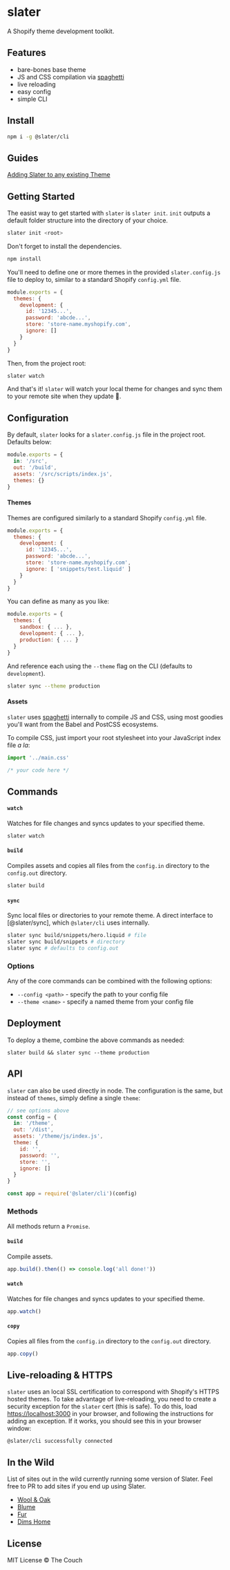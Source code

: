 # slater
A Shopify theme development toolkit.

## Features
- bare-bones base theme
- JS and CSS compilation via [spaghetti](https://github.com/the-couch/spaghetti)
- live reloading
- easy config
- simple CLI

## Install
```bash
npm i -g @slater/cli
```

## Guides
[Adding Slater to any existing Theme](https://medium.com/the-couch/getting-started-with-slater-bundling-and-deployment-with-any-existing-shopify-theme-d994a17f590f)

## Getting Started
The easist way to get started with `slater` is `slater init`. `init` outputs a
default folder structure into the directory of your choice.

```bash
slater init <root>
```

Don't forget to install the dependencies.

```bash
npm install
```

You'll need to define one or more themes in the provided `slater.config.js` file
to deploy to, similar to a standard Shopify `config.yml` file.

```javascript
module.exports = {
  themes: {
    development: {
      id: '12345...',
      password: 'abcde...',
      store: 'store-name.myshopify.com',
      ignore: []
    }
  }
}
```

Then, from the project root:

```bash
slater watch
```

And that's it! `slater` will watch your local theme for changes and sync them to
your remote site when they update 🎉.

## Configuration
By default, `slater` looks for a `slater.config.js` file in the project root.
Defaults below:
```javascript
module.exports = {
  in: '/src',
  out: '/build',
  assets: '/src/scripts/index.js',
  themes: {}
}
```
#### Themes
Themes are configured similarly to a standard Shopify `config.yml` file.
```javascript
module.exports = {
  themes: {
    development: {
      id: '12345...',
      password: 'abcde...',
      store: 'store-name.myshopify.com',
      ignore: [ 'snippets/test.liquid' ]
    }
  }
}
```
You can define as many as you like:

```javascript
module.exports = {
  themes: {
    sandbox: { ... },
    development: { ... },
    production: { ... }
  }
}
```

And reference each using the `--theme` flag on the CLI (defaults to
`development`).

```bash
slater sync --theme production
```

#### Assets
`slater` uses [spaghetti](https://github.com/the-couch/spaghetti) internally to
compile JS and CSS, using most goodies you'll want from the Babel and PostCSS
ecosystems.

To compile CSS, just import your root stylesheet into your JavaScript index file
*a la*:
```javascript
import '../main.css'

/* your code here */
```

## Commands

#### `watch`
Watches for file changes and syncs updates to your specified theme.
```bash
slater watch
```

#### `build`
Compiles assets and copies all files from the `config.in` directory to the
`config.out` directory.
```bash
slater build
```

#### `sync`
Sync local files or directories to your remote theme. A direct interface to
[@slater/sync], which `@slater/cli` uses internally.
```bash
slater sync build/snippets/hero.liquid # file
slater sync build/snippets # directory
slater sync # defaults to config.out
```

### Options
Any of the core commands can be combined with the following options:

- `--config <path>` - specify the path to your config file
- `--theme <name>` - specify a named theme from your config file

## Deployment
To deploy a theme, combine the above commands as needed:
```
slater build && slater sync --theme production
```

## API
`slater` can also be used directly in node. The configuration is the same, but
instead of `themes`, simply define a single `theme`:
```javascript
// see options above
const config = {
  in: '/theme',
  out: '/dist',
  assets: '/theme/js/index.js',
  theme: {
    id: '',
    password: '',
    store: '',
    ignore: []
  }
}

const app = require('@slater/cli')(config)
```

### Methods
All methods return a `Promise`.

#### `build`
Compile assets.
```javascript
app.build().then(() => console.log('all done!'))
```

#### `watch`
Watches for file changes and syncs updates to your specified theme.
```javascript
app.watch()
```

#### `copy`
Copies all files from the `config.in` directory to the `config.out` directory.
```javascript
app.copy()
```

## Live-reloading & HTTPS
`slater` uses an local SSL certification to correspond with Shopify's HTTPS
hosted themes. To take advantage of live-reloading, you need to create a
security exception for the `slater` cert (this is safe). To do this, load
[https://localhost:3000](https://localhost:3000) in your browser, and following
the instructions for adding an exception. If it works, you should see this in
your browser window:
```
@slater/cli successfully connected
```

## In the Wild

List of sites out in the wild currently running some version of Slater. Feel free to PR to add sites if you end up using Slater.

- [Wool & Oak](https://www.woolandoak.com)
- [Blume](https://www.meetblume.com)
- [Fur](https://www.furyou.com)
- [Dims Home](https://www.dimshome.com)

## License
MIT License
© The Couch
